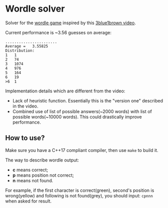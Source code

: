 # Wordle solver

Solver for the [wordle game](https://www.nytimes.com/games/wordle/index.html) inspired by this [3blue1brown video](https://www.youtube.com/watch?v=v68zYyaEmEA&t=1031s).

Current performance is ~3.56 guesses on average:
```
.......................
Average =	3.55825
Distribution:
1	1
2	74
3	1074
4	976
5	164
6	19
>6	1
```

Implementation details which are different from the video:
* Lack of heuristic function. Essentially this is the "version one" described in the video.
* Combined use of list of possible answers(~2000 words) with list of possible words(~10000 words). This could drastically improve performance.

## How to use?

Make sure you have a C++17 compliant compiler, then use `make` to build it.

The way to describe wordle output:
* **c** means correct;
* **p** means position not correct;
* **n** means not found.

For example, if the first character is correct(green), second's position is wrong(yellow) and following is not found(grey), you should input: `cpnnn` when asked for result.
